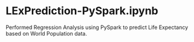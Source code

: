 # LExPrediction-PySpark.ipynb
Performed Regression Analysis using PySpark to predict Life Expectancy based on World Population data. 
